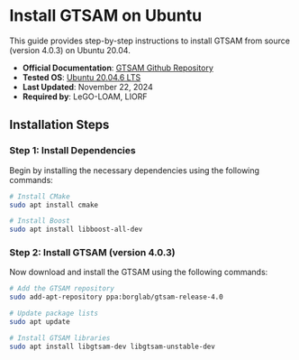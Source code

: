 # Install GTSAM on Ubuntu

This guide provides step-by-step instructions to install GTSAM from source (version 4.0.3) on Ubuntu 20.04.

- **Official Documentation**: [GTSAM Github Repository](https://github.com/borglab/gtsam)
- **Tested OS**: [Ubuntu 20.04.6 LTS](https://releases.ubuntu.com/focal/)
- **Last Updated**: November 22, 2024
- **Required by**: LeGO-LOAM, LIORF

## Installation Steps

### Step 1: Install Dependencies

Begin by installing the necessary dependencies using the following commands:

```sh
# Install CMake
sudo apt install cmake 

# Install Boost
sudo apt install libboost-all-dev
```

### Step 2: Install GTSAM (version 4.0.3)

Now download and install the GTSAM using the following commands:

```sh
# Add the GTSAM repository
sudo add-apt-repository ppa:borglab/gtsam-release-4.0

# Update package lists
sudo apt update

# Install GTSAM libraries
sudo apt install libgtsam-dev libgtsam-unstable-dev 
```